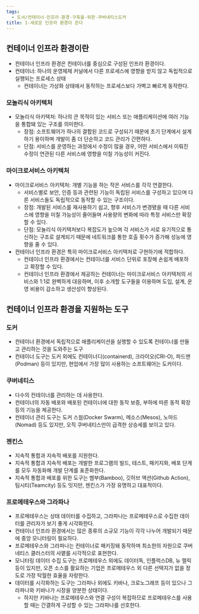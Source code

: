 ```yaml
---
tags:
  - 도서/컨테이너-인프라-환경-구축을-위한-쿠버네티스도커
title: 1-새로운 인프라 환경이 온다
---
```

## 컨테이너 인프라 환경이란

- 컨테이너 인프라 환경은 컨테이너를 중심으로 구성된 인프라 환경이다.
- 컨테이너: 하나의 운영체제 커널에서 다른 프로세스에 영향을 받지 않고 독립적으로 실행되는 프로세스 상태
	- 컨테이너는 가상화 상태에서 동작하는 프로세스보다 가벽고 빠르게 동작한다.

### 모놀리식 아키텍처

- 모놀리식 아키텍처: 하나의 큰 목적이 있는 서비스 또는 애플리케이션에 여러 기능을 통합돼 있는 구조를 의미한다.
	- 장점: 소프트웨어가 하나의 결합된 코드로 구성되기 때문에 초기 단계에서 설계하기 용이하며 개발이 좀 더 단순하고 코드 관리가 간편하다.
	- 단점: 서비스를 운영하는 과정에서 수정이 많을 경우, 어떤 서비스에서 이뤄진 수정이 연관된 다른 서비스에 영향을 미칠 가능성이 커진다.

### 마이크로서비스 아키텍처

- 마이크로서비스 아키텍처: 개별 기능을 하는 작은 서비스를 각각 연결한다.
	- 서비스별로 보안, 인증 등과 관련된 기능이 독립된 서비스를 구성하고 있으며 다른 서비스들도 독립적으로 동작할 수 있는 구조이다.
	- 장점: 개발된 서비스를 재사용하기 쉽고, 향후 서비스가 변경됐을 때 다른 서비스에 영향을 미칠 가능성이 줄어들며 사용량의 변화에 따라 특정 서비스만 확장할 수 있다.
	- 단점: 모놀리식 아키텍처보다 복잡도가 높으며 각 서비스가 서로 유기적으로 통신하는 구조로 설계되기 때문에 네트워크를 통한 호출 횟수가 증가해 성능에 영향을 줄 수 있다.
- 컨테이너 인프라 환경은 특히 마이크로서비스 아키텍처로 구현하기에 적합하다.
	- 컨테이너 인프라 환경에서는 컨테이너를 서비스 단위로 포장해 손쉽게 배포하고 확장할 수 있다.
	- 컨테이너 인프라 환경에서 제공하는 컨테이너는 마이크로서비스 아키텍처의 서비스와 1:1로 완벽하게 대응하며, 이후 소개할 도구들을 이용하며 도입, 설계, 운영 비용이 감소하고 생산성이 향상된다.


## 컨테이너 인프라 환경을 지원하는 도구

### 도커

- 컨테이너 환경에서 독립적으로 애플리케이션을 실행할 수 있도록 컨테이너를 만들고 관리하는 것을 도와주는 도구
- 컨테이너 도구는 도커 외에도 컨테이너디(containerd), 크라이오(CRI-O), 파드맨(Podman) 등이 있지만, 현업에서 가장 많이 사용하는 소프트웨어는 도커이다.

### 쿠버네티스

- 다수의 컨테이너를 관리하는 데 사용한다.
- 컨테이너의 자동 배포와 배포된 컨테이너에 대한 동작 보증, 부하에 따른 동적 확장 등의 기능을 제공한다.
- 컨테이너 관리 도구는 도커 스웜(Docker Swarm), 메소스(Mesos), 노마드(Nomad) 등도 있지만, 오직 쿠버네티스만이 급격한 상승세를 보이고 있다.

### 젠킨스

- 지속적 통합과 지속적 배포를 지원한다.
- 지속적 통합과 지속적 배포는 개발한 프로그램의 빌드, 테스트, 패키지화, 배포 단계를 모두 자동화해 개발 단계를 표준화한다.
- 지속적 통합과 배포를 위한 도구는 뱀부(Bamboo), 깃허브 액션(Github Action), 팀시티(Teamcity) 등도 잇지만, 젠킨스가 가장 유명하고 대표적이다.

### 프로메테우스와 그라파나

- 프로메테우스는 상태 데이터를 수집하고, 그라파나는 프로메테우스로 수집한 데이터를 관리자가 보기 좋게 시각화한다.
- 컨테이너 인프라 환경에서는 많은 종류의 소규모 기능이 각각 나누어 개발되기 때문에 중앙 모니터링이 필요하다.
- 프로메테우스와 그라파나는 컨테이너로 패키징돼 동작하며 최소한의 자원으로 쿠버네티스 클러스터의 사앹를 시각적으로 표현한다.
- 모니터링 데이터 수집 도구는 프로메테우스 외에도 데이터독, 인플럭스DB, 뉴 렐릭 등이 있지만, 오픈 소스를 활요하는 기업은 프로메테우스 외 다른 선택지가 없을 정도로 가장 탁월한 효율을 자랑한다.
- 데이터를 시각화하는 도구는 그라파나 외에도 키바나, 크로노그래프 등이 있으나 그라파나와 키바나가 시장을 양분한 상태이다. 
	- 하지만 키바나는 프로메테우스와 연결 구성이 복잡하므로 프로메테우스를 사용할 때는 간결하게 구성할 수 있는 그라파나를 선호한다.
